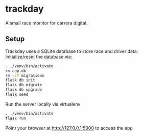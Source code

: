 # trackday

A small race monitor for carrera digital.

## Setup

Trackday uses a SQLite database to store race and driver data. Initialize/reset the database via:

```sh
. ./venv/bin/activate
rm app.db
rm -rf migrations
flask db init
flask db migrate
flask db upgrade
flask seed
```

Run the server locally via virtualenv
```sh
. ./venv/bin/activate
flask run
```

Point your browser at http://127.0.0.1:5000 to access the app
